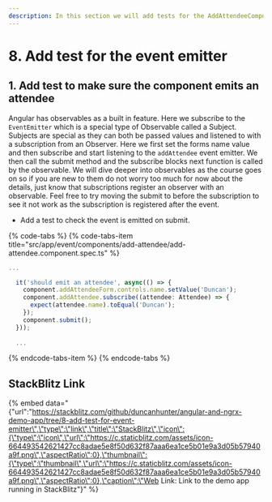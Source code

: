 ```yaml
---
description: In this section we will add tests for the AddAttendeeComponent's EventEmitter.
---
```


# 8. Add test for the event emitter

## 1. Add test to make sure the component emits an attendee

Angular has observables as a built in feature. Here we subscribe to the `EventEmitter` which is a special type of Observable called a Subject. Subjects are special as they can both be passed values and listened to with a subscription from an Observer. Here we first set the forms name value and then subscribe and start listening to the `addAttendee` event emitter. We then call the submit method and the subscribe blocks next function is called by the observable. We will dive deeper into observables as the course goes on so if you are new to them do not worry too much for now about the details, just know that subscriptions register an observer with an observable. Feel free to try moving the submit to before the subscription to see it not work as the subscription is registered after the event.

* Add a test to check the event is emitted on submit.

{% code-tabs %}
{% code-tabs-item title="src/app/event/components/add-attendee/add-attendee.component.spec.ts" %}
```typescript
...

  it('should emit an attendee', async(() => {
    component.addAttendeeForm.controls.name.setValue('Duncan');
    component.addAttendee.subscribe((attendee: Attendee) => {
      expect(attendee.name).toEqual('Duncan');
    });
    component.submit();
  }));
  
  ...

```
{% endcode-tabs-item %}
{% endcode-tabs %}

## StackBlitz Link

{% embed data="{\"url\":\"https://stackblitz.com/github/duncanhunter/angular-and-ngrx-demo-app/tree/8-add-test-for-event-emitter\",\"type\":\"link\",\"title\":\"StackBlitz\",\"icon\":{\"type\":\"icon\",\"url\":\"https://c.staticblitz.com/assets/icon-664493542621427cc8adae5e8f50d632f87aaa6ea1ce5b01e9a3d05b57940a9f.png\",\"aspectRatio\":0},\"thumbnail\":{\"type\":\"thumbnail\",\"url\":\"https://c.staticblitz.com/assets/icon-664493542621427cc8adae5e8f50d632f87aaa6ea1ce5b01e9a3d05b57940a9f.png\",\"aspectRatio\":0},\"caption\":\"Web Link: Link to the demo app running in StackBlitz\"}" %}



